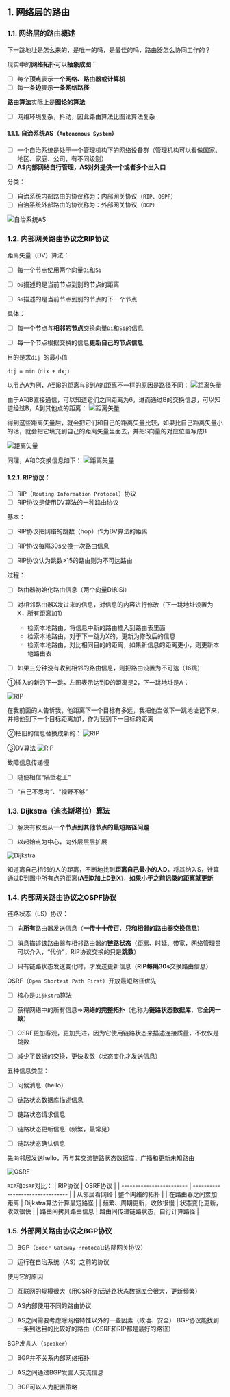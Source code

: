 
## 1. 网络层的路由

### 1.1. 网络层的路由概述

下一跳地址是怎么来的，是唯一的吗，是最佳的吗，路由器怎么协同工作的？



现实中的**网络拓扑**可以**抽象成图**：
- [ ] 每个**顶点**表示**一个网络、路由器或计算机**
- [ ] 每一条**边**表示**一条网络路径**

**路由算法**实际上是**图论的算法**
- [ ] 网络环境复杂，抖动，因此路由算法比图论算法复杂


#### 1.1.1. 自治系统AS（`Autonomous System`）
- [ ] 一个自治系统是处于一个管理机构下的网络设备群（管理机构可以看做国家、地区、家庭、公司，有不同级别）
- [ ] **AS内部网络自行管理，AS对外提供一个或者多个出入口**

分类：
- [ ] 自治系统内部路由的协议称为：内部网关协议（`RIP`、`OSPF`）
- [ ] 自治系统外部路由的协议称为：外部网关协议（`BGP`）
 
![自治系统AS](/imgs/network_route_as.png)

### 1.2. 内部网关路由协议之RIP协议

距离矢量（DV）算法：
- [ ] 每一个节点使用两个向量`Di`和`Si`
- [ ] `Di`描述的是当前节点到别的节点的距离
- [ ] `Si`描述的是当前节点到别的节点的下一个节点


具体：
- [ ] 每一个节点与**相邻的节点**交换向量`Di`和`Si`的信息
- [ ] 每一个节点根据交换的信息**更新自己的节点信息**


目的是求`dij `的最小值
```
dij = min（dix + dxj）
```

以节点A为例，A到B的距离与B到A的距离不一样的原因是路径不同：
![距离矢量](/imgs/network_route_DV.png)




由于A和B直接通信，可以知道它们之间距离为6，进而通过B的交换信息，可以知道经过B，A到其他点的距离：
![距离矢量](/imgs/network_route_DV2.png)
 



得到这些距离矢量后，就会把它们和自己的距离矢量比较，如果比自己距离矢量小的话，就会把它填充到自己的距离矢量里面去，并把S向量的对应位置写成B

![距离矢量](/imgs/network_route_DV3.png)
 


同理，A和C交换信息如下：
![距离矢量](/imgs/network_route_DV4.png)
 


#### 1.2.1. RIP协议：
- [ ] RIP（`Routing Information Protocol`）协议
- [ ] RIP协议是使用DV算法的一种路由协议

基本：
- [ ] RIP协议把网络的跳数（hop）作为DV算法的距离
- [ ] RIP协议每隔30s交换一次路由信息
- [ ] RIP协议认为跳数>15的路由则为不可达路由


过程：
- [ ] 路由器初始化路由信息（两个向量Di和Si）
- [ ] 对相邻路由器X发过来的信息，对信息的内容进行修改（下一跳地址设置为X，所有距离加1）
  - 检索本地路由，将信息中新的路由插入到路由表里面
  - 检索本地路由，对于下一跳为X的，更新为修改后的信息
  - 检索本地路由，对比相同目的的距离，如果新信息的距离更小，则更新本地路由表 
- [ ] 如果三分钟没有收到相邻的路由信息，则把路由设置为不可达（16跳）



①插入的新的下一跳，左图表示达到D的距离是2，下一跳地址是A：

![RIP](/imgs/network_route_RIP.png)
 
在我前面的人告诉我，他距离下一个目标有多远，我把他当做下一跳地址记下来，并把他到下一个目标距离加1，作为我到下一目标的距离


②把旧的信息替换成新的：
![RIP](/imgs/network_route_RIP2.png)
 


③DV算法
![RIP](/imgs/network_route_RIP3.png)
 



故障信息传递慢
- [ ]  随便相信“隔壁老王”
- [ ]  “自己不思考”、“视野不够”


### 1.3. Dijkstra（迪杰斯塔拉）算法

- [ ] 解决有权图从**一个节点到其他节点的最短路径问题**
- [ ] 以起始点为中心，向外层层层扩展


![Dijkstra](/imgs/dijkstra.png)



知道离自己相邻的人的距离，不断地找到**距离自己最小的人D**，将其纳入S，计算通过D到图中所有点的距离(**A到D加上D到X**)，**如果小于之前记录的距离就更新**


### 1.4. 内部网关路由协议之OSPF协议

链路状态（LS）协议：
- [ ] 向**所有**路由器发送信息（**一传十十传百**，**只和相邻的路由器交换信息**）
- [ ] 消息描述该路由器与相邻路由器的**链路状态**（距离、时延、带宽，网络管理员可以介入，“代价”，RIP协议交换的只是**跳数**）
- [ ] 只有链路状态发送变化时，才发送更新信息（**RIP每隔30s**交换路由信息）




OSRF（`Open Shortest Path First`）开放最短路径优先
- [ ] 核心是`Dijkstra`算法
- [ ] 获得网络中的所有信息=>**网络的完整拓扑**（也称为**链路状态数据库**，它**全网一致**）
- [ ] OSRF更加客观，更加先进，因为它使用链路状态来描述连接质量，不仅仅是跳数
- [ ] 减少了数据的交换，更快收敛（状态变化才发送信息）


五种信息类型：
- [ ] 问候消息（hello）
- [ ] 链路状态数据库描述信息
- [ ] 链路状态请求信息
- [ ] 链路状态更新信息（频繁，最常见）
- [ ] 链路状态确认信息


先向邻居发送hello，再与其交流链路状态数据库，广播和更新未知路由

![OSRF](/imgs/OSRF.png)


`RIP`和`OSRF`对比：
| RIP协议                  | OSRF协议                         |
| ------------------------ | -------------------------------- |
| 从邻居看网络             | 整个网络的拓扑                   |
| 在路由器之间累加距离     | Dijkstra算法计算最短路径         |
| 频繁、周期更新，收敛很慢 | 状态变化更新，收敛很快           |
| 路由间拷贝路由信息       | 路由间传递链路状态，自行计算路径 |


### 1.5. 外部网关路由协议之BGP协议

- [ ] BGP（`Boder Gateway Protocal`:边际网关协议）
- [ ] 运行在自治系统（AS）之前的协议


使用它的原因
- [ ] 互联网的规模很大（用OSRF的话链路状态数据库会很大，更新频繁）
- [ ] AS内部使用不同的路由协议
- [ ] AS之间需要考虑除网络特性以外的一些因素（政治、安全）
BGP协议能找到一条到达目的比较好的路由（OSRF和RIP都是最好的路径）



BGP发言人（`speaker`）
- [ ] BGP并不关系内部网络拓扑
- [ ] AS之间通过BGP发言人交流信息
- [ ] BGP可以人为配置策略

